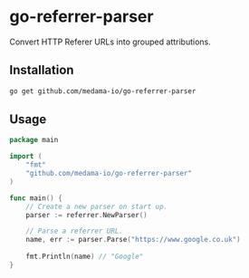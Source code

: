 # go-referrer-parser

Convert HTTP Referer URLs into grouped attributions.

## Installation

```bash
go get github.com/medama-io/go-referrer-parser
```

## Usage

```go
package main

import (
	"fmt"
	"github.com/medama-io/go-referrer-parser"
)

func main() {
	// Create a new parser on start up.
	parser := referrer.NewParser()

	// Parse a referrer URL.
	name, err := parser.Parse("https://www.google.co.uk")
	
	fmt.Println(name) // "Google"
}
